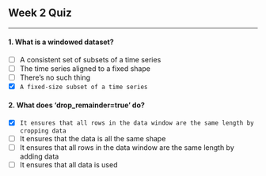 ## Week 2 Quiz

---

#### 1. What is a windowed dataset?

- [ ] A consistent set of subsets of a time series
- [ ] The time series aligned to a fixed shape
- [ ] There’s no such thing
- [x] `A fixed-size subset of a time series`

#### 2. What does ‘drop_remainder=true’ do?

- [x] `It ensures that all rows in the data window are the same length by cropping data` 
- [ ] It ensures that the data is all the same shape
- [ ] It ensures that all rows in the data window are the same length by adding data 
- [ ] It ensures that all data is used
